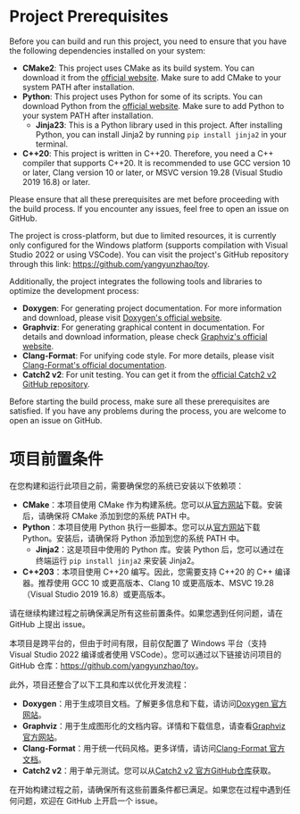 # Project Prerequisites

Before you can build and run this project, you need to ensure that you have the following dependencies installed on your system:

- <strong>CMake2</strong>: This project uses CMake as its build system. You can download it from the [official website](https://cmake.org/download/). Make sure to add CMake to your system PATH after installation.
- <strong>Python</strong>: This project uses Python for some of its scripts. You can download Python from the [official website](https://www.python.org/downloads/). Make sure to add Python to your system PATH after installation.
  - <strong>Jinja23</strong>: This is a Python library used in this project. After installing Python, you can install Jinja2 by running `pip install jinja2` in your terminal.
- <strong>C++20</strong>: This project is written in C++20. Therefore, you need a C++ compiler that supports C++20. It is recommended to use GCC version 10 or later, Clang version 10 or later, or MSVC version 19.28 (Visual Studio 2019 16.8) or later.

Please ensure that all these prerequisites are met before proceeding with the build process. If you encounter any issues, feel free to open an issue on GitHub.

The project is cross-platform, but due to limited resources, it is currently only configured for the Windows platform (supports compilation with Visual Studio 2022 or using VSCode). You can visit the project's GitHub repository through this link: <https://github.com/yangyunzhao/toy>.

Additionally, the project integrates the following tools and libraries to optimize the development process:

- <strong>Doxygen</strong>: For generating project documentation. For more information and download, please visit [Doxygen's official website](http://www.doxygen.nl/).
- <strong>Graphviz</strong>: For generating graphical content in documentation. For details and download information, please check [Graphviz's official website](https://graphviz.org/).
- <strong>Clang-Format</strong>: For unifying code style. For more details, please visit [Clang-Format's official documentation](https://clang.llvm.org/docs/ClangFormat.html).
- <strong>Catch2 v2</strong>: For unit testing. You can get it from the [official Catch2 v2 GitHub repository](https://github.com/catchorg/Catch2/tree/v2.x).

Before starting the build process, make sure all these prerequisites are satisfied. If you have any problems during the process, you are welcome to open an issue on GitHub.

# 项目前置条件

在您构建和运行此项目之前，需要确保您的系统已安装以下依赖项：

- <strong>CMake</strong>：本项目使用 CMake 作为构建系统。您可以从[官方网站](https://cmake.org/download/)下载。安装后，请确保将 CMake 添加到您的系统 PATH 中。
- <strong>Python</strong>：本项目使用 Python 执行一些脚本。您可以从[官方网站](https://www.python.org/downloads/)下载 Python。安装后，请确保将 Python 添加到您的系统 PATH 中。
  - <strong>Jinja2</strong>：这是项目中使用的 Python 库。安装 Python 后，您可以通过在终端运行 `pip install jinja2` 来安装 Jinja2。
- <strong>C++203</strong>：本项目使用 C++20 编写。因此，您需要支持 C++20 的 C++ 编译器。推荐使用 GCC 10 或更高版本、Clang 10 或更高版本、MSVC 19.28（Visual Studio 2019 16.8）或更高版本。

请在继续构建过程之前确保满足所有这些前置条件。如果您遇到任何问题，请在 GitHub 上提出 issue。

本项目是跨平台的，但由于时间有限，目前仅配置了 Windows 平台（支持 Visual Studio 2022 编译或者使用 VSCode）。您可以通过以下链接访问项目的 GitHub 仓库：<https://github.com/yangyunzhao/toy>。

此外，项目还整合了以下工具和库以优化开发流程：

- <strong>Doxygen</strong>：用于生成项目文档。了解更多信息和下载，请访问[Doxygen 官方网站](http://www.doxygen.nl/)。
- <strong>Graphviz</strong>：用于生成图形化的文档内容。详情和下载信息，请查看[Graphviz 官方网站](https://graphviz.org/)。
- <strong>Clang-Format</strong>：用于统一代码风格。更多详情，请访问[Clang-Format 官方文档](https://clang.llvm.org/docs/ClangFormat.html)。
- <strong>Catch2 v2</strong>：用于单元测试。您可以从[Catch2 v2 官方GitHub仓库](https://github.com/catchorg/Catch2/tree/v2.x)获取。

在开始构建过程之前，请确保所有这些前置条件都已满足。如果您在过程中遇到任何问题，欢迎在 GitHub 上开启一个 issue。

